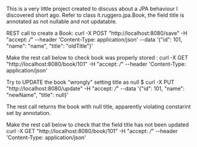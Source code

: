 This is a very little project created to discuss about a JPA behaviour I discovered short ago.
Refer to class it.ruggero.jpa.Book, the field title is annotated as not nullable and not updatable.

REST call to create a Book:
curl -X POST  "http://localhost:8080/save" -H "accept: */*"  --header 'Content-Type: application/json'   --data '{"id": 101, "name": "name", "title": "oldTitle"}'

Make the rest call below to check book was properly stored :
curl -X GET  "http://localhost:8080/book/101" -H "accept: */*"  --header 'Content-Type: application/json'


Try to UPDATE the book "wrongly" setting title as null
$ curl -X PUT  "http://localhost:8080/update" -H "accept: */*"  --data '{"id": 101, "name": "newName", "title": null}'


The rest call returns the book with null title, apparently violating constarint set by annotation.


Make the rest call below to check that the field title has not been updated
curl -X GET  "http://localhost:8080/book/101" -H "accept: */*"  --header 'Content-Type: application/json'
